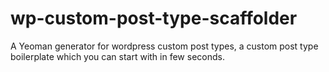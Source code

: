 # wp-custom-post-type-scaffolder
A Yeoman generator for wordpress custom post types, a custom post type boilerplate which you can start with in few seconds.
